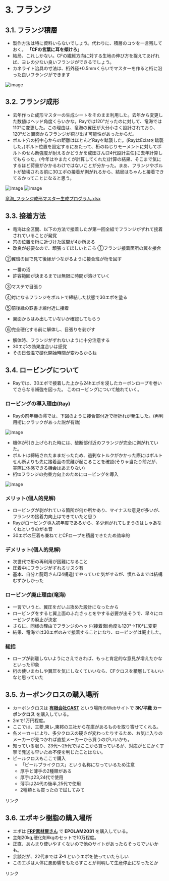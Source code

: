 # 3. フランジ
## 3.1. フランジ積層
- 製作方法は特に資料いらないでしょう。代わりに、積層のコツを一言残しておく。
**「CFの言葉に耳を傾けろ」**
- 結局、これしかない。CFの繊維方向に対する生地の伸び方を捉えてあげれば、ヨレの少ない良いフランジができるでしょう。
- カネライト治具の寸法は、桁外径+0.5mmくらいでマスターを作ると桁に沿った良いフランジができます

![image](https://github.com/user-attachments/assets/03db3942-3c05-4b64-8f52-327e2934fe84)

## 3.2. フランジ成形
-  去年作った成形マスターの生成シートをそのまま利用した。去年から変更した数値はヘッド角度くらいかな。Rayでは120°だったのに対して、竜海では110°に変更した。この理由は、竜海の翼圧が大分小さく設計されており、120°だと翼面からフランジが飛び出す可能性があったからだ。
- ボルト穴の桁中心からの距離はほとんどRayを踏襲した。(RayはEclatを踏襲した。)ボルト位置を設定するにあたって、桁のねじりモーメントに対してボルトのせん断強度が耐えるかどうかを成田さん[24代設計主任]に去年計算してもらった。(今年はやまたくが計算してくれた)計算の結果、そこまで気にするほど荷重がかかるわけではないことが分かった。まあ、フランジやボルトが破壊される前に30エポの接着が剥がれるから、結局はちゃんと接着できてるかってことになると思う。

![image](https://github.com/user-attachments/assets/cb314185-0f06-4f50-a2c0-e9a07679a861)
![image](https://github.com/user-attachments/assets/77e1d4a9-439d-4030-935b-97a92bfa0712)

[竜海_フランジ成形マスター生成プログラム.xlsx](https://github.com/user-attachments/files/19749396/_.xlsx)

## 3.3. 接着方法
- 竜海は全区間、以下の方法で接着したが第一回全組でフランジがずれて接着されていることが発覚
- 穴の位置を桁に近づけた区間が4か所ある
- 改良が必要なので、頑張ってほしいところ
①フランジ接着箇所の翼を接合

②翼班の目で見て後縁がつながるように接合班が桁を回す
- 一番の沼
- 許容範囲が決まるまでは無限に時間が溶けていく

③マステで目張り

④対になるフランジをボルトで締結した状態で30エポを塗る

⑤前後縁の罫書き線付近に接着
- 翼面からはみ出していないか確認してもらう

⑥完全硬化する前に解体し、目張りを剥がす
- 解体時、フランジがずれないように十分注意する
- 30エポの効果度合いは感覚
- その日気温で硬化開始時間が変わるからね

## 3.4. ロービングについて
- Rayでは、30エポで接着した上から24hエポを浸したカーボンロープを巻いてさらなる補強を図った。
このロービングについて触れていく。
### ロービングの導入理由(Ray)
- Rayの前年機の澪では、下図のように接合部付近で桁折れが発生した。(再利用桁にクラックがあった説が有効)

![image](https://github.com/user-attachments/assets/e490c4f8-d3f3-4aa4-a9f4-6434b29fe18e)

- 機体が引き上げられた時には、破断部付近のフランジが完全に剥がれていた。
- ボルトは締結されたままだったため、過剰なトルクがかかった際にはボルトせん断よりも先に接着面の乖離が起こることを確認(そりゃ当たり前だが、実際に体感できる機会はあまりない)
- 桁toフランジの拘束力向上のためにロービングを導入

![image](https://github.com/user-attachments/assets/66be7a7b-3a61-4864-9d26-0d19b21e103b)

### メリット(個人的見解)
- ロービングが剥がれている箇所が何か所かあり、マイナスな意見が多いが、フランジの接着力向上はできていたと思う
- Rayがロービング導入初年度であるから、多少剥がれてしまうのはしゃあなくねというのが本音
- 30エポの圧着も兼ねてとCFロープを積層できたため効率的
### デメリット(個人的見解)
- 次世代で桁の再利用が困難になること
- 圧着中にフランジがずれるリスク有
- 基本、自分と龍司さん(24構造)でやっていた気がするが、慣れるまでは結構むずかしかった
### ロービング廃止理由(竜海)
- 一言でいうと、翼圧をだいぶ攻めた設計になったから
- ロービングをすると翼上面のふたさっとをやする必要が出そうで、早々にロービングの廃止が決定
- さらに、同様の理由でフランジのヘッド(接着面)角度も120°→110°に変更
- 結果、竜海では30エポのみで接着することになり、ロービングは廃止した。
### 総括
- ロープが剥離しないようにさえできれば、もっと肯定的な意見が増えたかなといった印象
- 桁の使いまわしや翼圧を気にしなくていいなら、CFクロスを積層してもいいなと思っていた

## 3.5. カーボンクロスの購入場所
- カーボンクロスは [**有限会社CAST**](https://shop.lab-cast.com/) という場所のWebサイトで **3K/平織 カーボンクロス** を購入している。
- 2mで1万円程度。
- ここでは、三菱,東レ,東邦の三社から在庫があるものを取り寄せてくれる。
- 各メーカーにより、多少クロスの硬さが変わったりするため、お気に入りのメーカーが見つかれば直接メーカーから買うのがいいかも。
- 知っている限り、23代～25代ではここから買っているが、対応がとにかく丁寧で発送も早いため不便を判じたことはない。
- ピールクロスもここで購入
  - 「ピールプライクロス」という名称になっているため注意
  - 厚手と薄手の2種類がある
  - 厚手は23,24代で使用
  - 薄手は24代の後半,25代で使用
  - 2種類とも買ったので試してみて

リンク

## 3.6. エポキシ樹脂の購入場所
- エポは [**FRP素材屋さん**](https://www.frpsozai.com/shopdetail/000000002128/) で **EPOLAM2031** を購入している。
- 主剤20kg,硬化剤6kgのセットで10万程度。
- 正直、あんまり使いやすくないので他のサイトがあったらそっちでいいかも。
- 余談だが、22代までは **Z-1** というエポを使っていたらしい
- このエポは人体に悪影響をもたらすことが判明して生産停止になったとか

リンク
